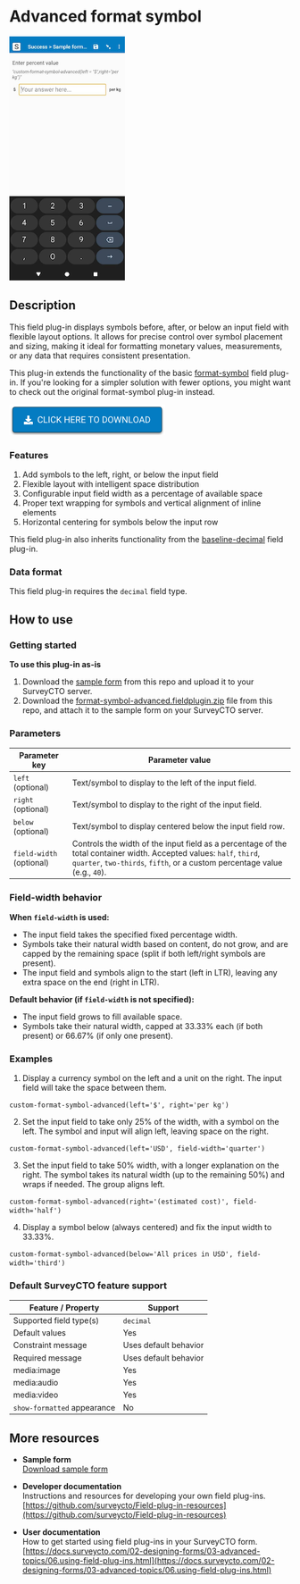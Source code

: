 # Advanced format symbol

![Screenshot](extras/format-symbol.png)

## Description

This field plug-in displays symbols before, after, or below an input field with flexible layout options. It allows for precise control over symbol placement and sizing, making it ideal for formatting monetary values, measurements, or any data that requires consistent presentation.

This plug-in extends the functionality of the basic [format-symbol](https://github.com/surveycto/format-symbol) field plug-in. If you're looking for a simpler solution with fewer options, you might want to check out the original format-symbol plug-in instead.

[![Download now](extras/download-button.png)](https://github.com/surveycto/format-symbol-advanced/raw/main/format-symbol-advanced.fieldplugin.zip)

### Features

1.  Add symbols to the left, right, or below the input field
2.  Flexible layout with intelligent space distribution 
3.  Configurable input field width as a percentage of available space
4.  Proper text wrapping for symbols and vertical alignment of inline elements
5.  Horizontal centering for symbols below the input row

This field plug-in also inherits functionality from the [baseline-decimal](https://github.com/surveycto/baseline-decimal) field plug-in.

### Data format

This field plug-in requires the `decimal` field type.

## How to use

### Getting started

**To use this plug-in as-is**

1. Download the [sample form](https://github.com/surveycto/format-symbol-advanced/raw/57ffd24d34a99958a2dfcac894eea012da0f8f0e/extras/sample-form/Sample%20form%20-%20Advanced%20format%20symbol%20field%20plug-in.xlsx) from this repo and upload it to your SurveyCTO server.
2. Download the [format-symbol-advanced.fieldplugin.zip](https://github.com/surveycto/format-symbol-advanced/raw/main/format-symbol-advanced.fieldplugin.zip) file from this repo, and attach it to the sample form on your SurveyCTO server.

### Parameters

| Parameter key | Parameter value |
| --- | --- |
| `left` (optional) | Text/symbol to display to the left of the input field. |
| `right` (optional) | Text/symbol to display to the right of the input field. |
| `below` (optional) | Text/symbol to display centered below the input field row. |
| `field-width` (optional) | Controls the width of the input field as a percentage of the total container width. Accepted values: `half`, `third`, `quarter`, `two-thirds`, `fifth`, or a custom percentage value (e.g., `40`). |

### Field-width behavior

**When `field-width` is used:**
- The input field takes the specified fixed percentage width.
- Symbols take their natural width based on content, do not grow, and are capped by the remaining space (split if both left/right symbols are present).
- The input field and symbols align to the start (left in LTR), leaving any extra space on the end (right in LTR).

**Default behavior (if `field-width` is not specified):**
- The input field grows to fill available space.
- Symbols take their natural width, capped at 33.33% each (if both present) or 66.67% (if only one present).

### Examples

1. Display a currency symbol on the left and a unit on the right. The input field will take the space between them.
```
custom-format-symbol-advanced(left='$', right='per kg')
```

2. Set the input field to take only 25% of the width, with a symbol on the left. The symbol and input will align left, leaving space on the right.
```
custom-format-symbol-advanced(left='USD', field-width='quarter')
```
3. Set the input field to take 50% width, with a longer explanation on the right. The symbol takes its natural width (up to the remaining 50%) and wraps if needed. The group aligns left.
```
custom-format-symbol-advanced(right='(estimated cost)', field-width='half')
```
4. Display a symbol below (always centered) and fix the input width to 33.33%.
```
custom-format-symbol-advanced(below='All prices in USD', field-width='third')
```

### Default SurveyCTO feature support

| Feature / Property | Support |
| --- | --- |
| Supported field type(s) | `decimal`|
| Default values | Yes |
| Constraint message | Uses default behavior |
| Required message | Uses default behavior |
| media:image | Yes |
| media:audio | Yes |
| media:video | Yes |
| `show-formatted` appearance | No |

## More resources

* **Sample form**   
[Download sample form](https://github.com/surveycto/format-symbol-advanced/raw/57ffd24d34a99958a2dfcac894eea012da0f8f0e/extras/sample-form/Sample%20form%20-%20Advanced%20format%20symbol%20field%20plug-in.xlsx)  

* **Developer documentation**  
Instructions and resources for developing your own field plug-ins.  
[https://github.com/surveycto/Field-plug-in-resources](https://github.com/surveycto/Field-plug-in-resources)

* **User documentation**  
How to get started using field plug-ins in your SurveyCTO form.  
[https://docs.surveycto.com/02-designing-forms/03-advanced-topics/06.using-field-plug-ins.html](https://docs.surveycto.com/02-designing-forms/03-advanced-topics/06.using-field-plug-ins.html)
